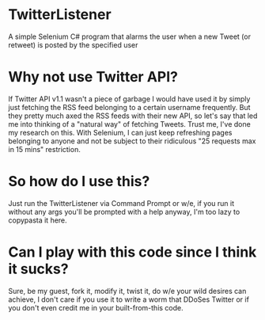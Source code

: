 # TwitterListener
A simple Selenium C# program that alarms the user when a new Tweet (or retweet) is posted by the specified user
# Why not use Twitter API?
If Twitter API v1.1 wasn't a piece of garbage I would have used it by simply just fetching the RSS feed belonging to a certain username frequently. But they pretty much axed the RSS feeds with their new API, so let's say that led me into thinking of a "natural way" of fetching Tweets. Trust me, I've done my research on this. With Selenium, I can just keep refreshing pages belonging to anyone and not be subject to their ridiculous "25 requests max in 15 mins" restriction.
# So how do I use this?
Just run the TwitterListener via Command Prompt or w/e, if you run it without any args you'll be prompted with a help anyway, I'm too lazy to copypasta it here.
# Can I play with this code since I think it sucks?
Sure, be my guest, fork it, modify it, twist it, do w/e your wild desires can achieve, I don't care if you use it to write a worm that DDoSes Twitter or if you don't even credit me in your built-from-this code.
